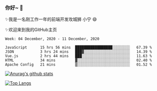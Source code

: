 ### 你好~  👋

✨我是一名刚工作一年的前端开发攻城狮 小宁 😄

✨欢迎来到我的GitHub主页
<!--
**7148505/7148505** is a ✨ _special_ ✨ repository because its `README.md` (this file) appears on your GitHub profile.

Here are some ideas to get you started:

- 🔭 I’m currently working on ...
- 🌱 I’m currently learning ...
- 👯 I’m looking to collaborate on ...
- 🤔 I’m looking for help with ...
- 💬 Ask me about ...
- 📫 How to reach me: ...
- 😄 Pronouns: ...
- ⚡ Fun fact: ...
-->

<!--START_SECTION:waka-->
```text
Week: 04 December, 2020 - 11 December, 2020

JavaScript      15 hrs 56 mins  █████████████████░░░░░░░░   67.39 % 
JSON            3 hrs 24 mins   ███▓░░░░░░░░░░░░░░░░░░░░░   14.39 % 
Vue.js          2 hrs 44 mins   ███░░░░░░░░░░░░░░░░░░░░░░   11.63 % 
HTML            34 mins         ▓░░░░░░░░░░░░░░░░░░░░░░░░   02.40 % 
Apache Config   21 mins         ▒░░░░░░░░░░░░░░░░░░░░░░░░   01.52 % 
```
<!--END_SECTION:waka-->

[![Anurag's github stats](https://github-readme-stats.vercel.app/api?username=ZhangNing-debug)](https://github.com/anuraghazra/github-readme-stats)

[![Top Langs](https://github-readme-stats.vercel.app/api/top-langs/?username=ZhangNing-debug&layout=compact)](https://github.com/anuraghazra/github-readme-stats)

